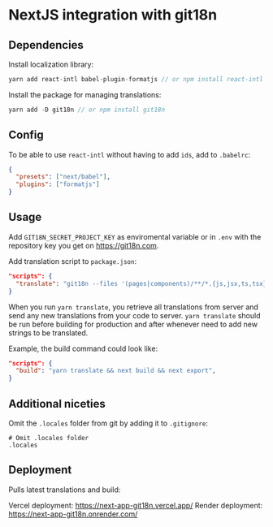 # NextJS integration with git18n

## Dependencies

Install localization library:

```js
yarn add react-intl babel-plugin-formatjs // or npm install react-intl babel-plugin-formatjs
```

Install the package for managing translations:

```js
yarn add -D git18n // or npm install git18n
```

## Config

To be able to use `react-intl` without having to add `ids`, add to `.babelrc`:

```json
{
  "presets": ["next/babel"],
  "plugins": ["formatjs"]
}
```

## Usage

Add `GIT18N_SECRET_PROJECT_KEY` as enviromental variable or in `.env` with the repository key you get on https://git18n.com.

Add translation script to `package.json`:

```json
"scripts": {
  "translate": "git18n --files '(pages|components)/**/*.{js,jsx,ts,tsx}'"
}
```

When you run `yarn translate`, you retrieve all translations from server and send any new translations from your code to server. `yarn translate` should be run before building for production and after whenever need to add new strings to be translated.

Example, the build command could look like:

```json
"scripts": {
  "build": "yarn translate && next build && next export",
}
```

## Additional niceties

Omit the `.locales` folder from git by adding it to `.gitignore`:

```
# Omit .locales folder
.locales
```

## Deployment

Pulls latest translations and build:

Vercel deployment: https://next-app-git18n.vercel.app/
Render deployment: https://next-app-git18n.onrender.com/
